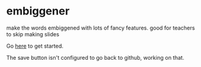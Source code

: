# embiggener
make the words embiggened with lots of fancy features. good for teachers to skip making slides

Go [here](https://htmlpreview.github.io/?https://github.com/BWMosher/embiggener/blob/testing/index.html) to get started.

 The save button isn't configured to go back to github, working on that.
